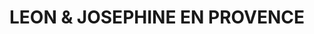 ---
title: "LEON & JOSEPHINE EN PROVENCE"
url: /molleges/leon-et-josephine-en-provence/
shop: beauté
---
